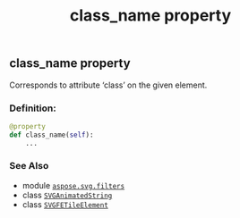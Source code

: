 ﻿---
title: class_name property
second_title: Aspose.SVG for Python via .NET API References
description: 
type: docs
weight: 600
url: /python-net/aspose.svg.filters/svgfetileelement/class_name/
is_root: false
---

## class_name property


Corresponds to attribute ‘class’ on the given element.
### Definition:
```python
@property
def class_name(self):
    ...
```

### See Also
* module [`aspose.svg.filters`](../../)
* class [`SVGAnimatedString`](/svg/python-net/aspose.svg.datatypes/svganimatedstring)
* class [`SVGFETileElement`](/svg/python-net/aspose.svg.filters/svgfetileelement)
